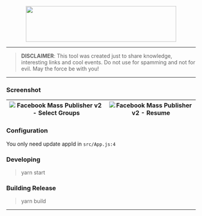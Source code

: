<p align="center">
    <img height="95" width="400" src="http://i.imgur.com/nMswFF2.png">
</p>

- - -

> **DISCLAIMER**: This tool was created just to share knowledge, interesting links and cool events. Do not use for spamming and not for evil. May the force be with you!

- - -

### Screenshot
| ![Facebook Mass Publisher v2 - Select Groups](http://i.imgur.com/F9NWITW.png) | ![Facebook Mass Publisher v2 - Resume](http://i.imgur.com/wvZ8v8q.png) |
|---|---|

### Configuration
You only need update appId in `src/App.js:4`

### Developing
> yarn start

### Building Release
> yarn build

- - -
